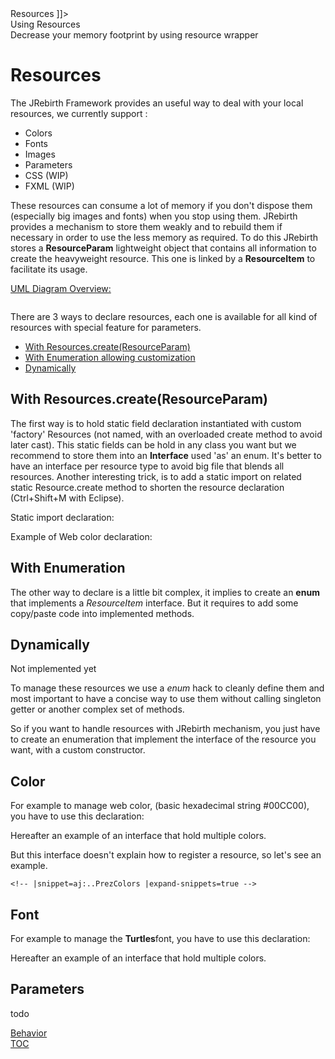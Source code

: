 <head>
<![CDATA[
	<title>Resources</title>
	<link rel="stylesheet" type="text/css" href="../css/shCoreEclipse.css" media="all" />
]]>
</head>

<div id="catcherTitle">Using Resources</div>
<div id="catcherContent">Decrease your memory footprint by using resource wrapper</div>

<!-- MACRO{toc|section=0|fromDepth=1|toDepth=4} --> 

Resources
=========================

The JRebirth Framework provides an useful way to deal with your local resources, we currently support :

* Colors
* Fonts
* Images
* Parameters
* CSS (WIP)
* FXML (WIP)

These resources can consume a lot of memory if you don't dispose them (especially big images and fonts) when you stop using them. 
JRebirth provides a mechanism to store them weakly and to rebuild them if necessary in order to	use the less memory as required.
To do this JRebirth stores a **ResourceParam** lightweight object that contains all information to create the heavyweight resource.
This one is linked by a **ResourceItem** to facilitate its usage.

<span style="text-decoration: underline;">UML Diagram Overview:</span>

<div class="uml">
	<a href="uml/Resource.png" rel="lightbox" title="Resources Class Diagram ">
		<img class="redux" src="uml/Resource.png" alt="" />
	</a>
</div>

There are 3 ways to declare resources, each one is available for all kind of resources with special feature for parameters.

* [With Resources.create(ResourceParam)](#create)
* [With Enumeration allowing customization](#enum)
* [Dynamically](#dynamic)


<a name="create"></a>
With Resources.create(ResourceParam)
----------------------------------------
	
The first way is to hold static field declaration instantiated  with custom 'factory' Resources (not named, with an overloaded create method to avoid later cast).
This static fields can be hold in any class you want but we recommend to store them into an **Interface** used 'as' an enum.
It's better to have an interface per resource type to avoid big file that blends all resources.
Another interesting trick, is to add a static import on related static Resource.create method to shorten the resource declaration (Ctrl+Shift+M with Eclipse).
	
Static import declaration:
<!-- MACRO {include|highlight-theme=eclipse|source=core/src/test/java/org/jrebirth/af/core/resource/color/TestColors.java|snippet=re:import static|snippet-start-offset=1}-->

Example of Web color declaration:
<!-- MACRO {include|source=core/src/test/java/org/jrebirth/af/core/resource/color/TestColors.java|snippet=re:TEST_COLOR_WEB_1|snippet-start-offset=1}-->

<a name="enum"></a>
With Enumeration
-----------------------------

The other way to declare is a little bit complex, it implies to create an **enum** that implements a *ResourceItem* interface.
But it requires to add some copy/paste code into implemented methods.
	

<a name="dynamic"></a>
Dynamically
------------------

Not implemented yet

	
To manage these resources we use a *enum* hack to cleanly define them and most important to have a concise way to use them without calling singleton getter or another complex set of methods.

So if you want to handle resources with JRebirth mechanism, you just have to create an enumeration that implement the interface of the resource you want, with a custom constructor.


Color
----------

For example to manage web color, (basic hexadecimal string #00CC00), you have to use this declaration:
<!-- MACRO {include|source=core/src/test/java/org/jrebirth/af/core/resource/color/TestColors.java|snippet=re:TEST_COLOR_WEB_1|snippet-start-offset=1}-->

Hereafter an example of an interface that hold multiple colors.
<!-- MACRO {include|source=core/src/test/java/org/jrebirth/af/core/resource/color/TestColors.java|snippet=aj:..TestColors|expand-snippets=true}-->


<!-- MACRO {include|source=core/src/main/java/org/jrebirth/af/core/resource/color/WebColor.java}-->
<!-- |snippet=aj:*.WebColor|expand-snippets=true -->



But this interface doesn't explain how to register a resource, so let's see an example.
<!-- MACRO {include|source=presentation/src/main/java/org/jrebirth/af/presentation/resources/PrezColors.java}-->
	<!-- |snippet=aj:..PrezColors |expand-snippets=true -->


Font
---------

For example to manage the **Turtles**font, you have to use this declaration:
<!-- MACRO {include|source=core/src/test/java/org/jrebirth/af/core/resource/font/TestFonts.java|snippet=re:TEST_REAL_FONT_1|snippet-start-offset=1}-->

Hereafter an example of an interface that hold multiple colors.

<!-- MACRO {include|source=core/src/test/java/org/jrebirth/af/core/resource/font/TestFonts.java|snippet=aj:..TestFonts|expand-snippets=true}-->

	
Parameters
------------

todo


<div class="bottomLinks">
	<div class="previousDocPage">
		<a href="Behavior.html">Behavior</a>
	</div>
	<!--<div class="nextDocPage"><a href="Notifier.html">Notifier &amp; Wave</a></div> -->
	<div class="tocDocPage">
		<a href="Toc.html">TOC</a>
	</div>
</div>
